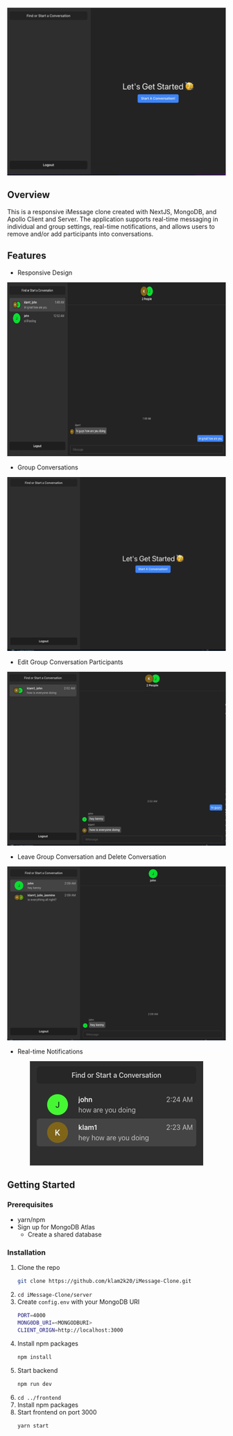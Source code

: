 <p align="center">
    <img src="imgs/demo.gif">
</p>

## Overview

This is a responsive iMessage clone created with NextJS, MongoDB, and Apollo Client and
Server. The application supports real-time messaging in individual and group settings,
real-time notifications, and allows users to remove and/or add participants into conversations.

## Features

- Responsive Design
<p align="center">
    <img src="imgs/responsive.gif" height="400">
</p>

- Group Conversations
<p align="center">
    <img src="imgs/group-conversation.gif" height="400">
</p>

- Edit Group Conversation Participants
<p align="center">
    <img src="imgs/edit-conversation.gif" height="400">
</p>

- Leave Group Conversation and Delete Conversation
<p align="center">
    <img src="imgs/delete-conversation.gif" height="400">
</p>

- Real-time Notifications
<p align="center">
    <img src="imgs/notification.gif">
</p>

## Getting Started

### Prerequisites

- yarn/npm
- Sign up for MongoDB Atlas
  - Create a shared database

### Installation

1. Clone the repo
   ```sh
   git clone https://github.com/klam2k20/iMessage-Clone.git
   ```
2. `cd iMessage-Clone/server`
3. Create `config.env` with your MongoDB URI
   ```sh
   PORT=4000
   MONG0DB_URI=<MONGODBURI>
   CLIENT_ORIGN=http://localhost:3000
   ```
4. Install npm packages
   ```sh
   npm install
   ```
5. Start backend
   ```sh
   npm run dev
   ```
6. `cd ../frontend`
7. Install npm packages
8. Start frontend on port 3000
   ```sh
   yarn start
   ```
